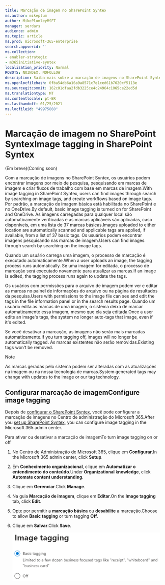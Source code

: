 ```yaml
---
title: Marcação de imagem no SharePoint Syntex
ms.author: mikeplum
author: MikePlumleyMSFT
manager: serdars
audience: admin
ms.topic: article
ms.prod: microsoft-365-enterprise
search.appverid: ''
ms.collection:
- enabler-strategic
- m365initiative-syntex
localization_priority: Normal
ROBOTS: NOINDEX, NOFOLLOW
description: Saiba mais sobre a marcação de imagens no SharePoint Syntex
ms.openlocfilehash: 0fba54db6a16a9a8571c7e1ced61b7620cf5113e
ms.sourcegitcommit: 162c01dfaa2fdb3225ce4c24964c1065ce22ed5d
ms.translationtype: MT
ms.contentlocale: pt-BR
ms.lasthandoff: 01/25/2021
ms.locfileid: "49975860"
---
```

# <a name="image-tagging-in-sharepoint-syntex"></a><span data-ttu-id="c6e1d-103">Marcação de imagem no SharePoint Syntex</span><span class="sxs-lookup"><span data-stu-id="c6e1d-103">Image tagging in SharePoint Syntex</span></span>

<span data-ttu-id="c6e1d-104">(Em breve)</span><span class="sxs-lookup"><span data-stu-id="c6e1d-104">(Coming soon)</span></span>

<span data-ttu-id="c6e1d-105">Com a marcação de imagens no SharePoint Syntex, os usuários podem encontrar imagens por meio de pesquisa, pesquisando em marcas de imagem e criar fluxos de trabalho com base em marcas de imagem.</span><span class="sxs-lookup"><span data-stu-id="c6e1d-105">With image tagging in SharePoint Syntex, users can find images through search by searching on image tags, and create workflows based on image tags.</span></span> <span data-ttu-id="c6e1d-106">Por padrão, a marcação de imagem básica está habilitada no SharePoint e no OneDrive.</span><span class="sxs-lookup"><span data-stu-id="c6e1d-106">By default, basic image tagging is turned on for SharePoint and OneDrive.</span></span> <span data-ttu-id="c6e1d-107">As imagens carregadas para qualquer local são automaticamente verificadas e as marcas aplicáveis são aplicadas, caso disponíveis, em uma lista de 37 marcas básicas.</span><span class="sxs-lookup"><span data-stu-id="c6e1d-107">Images uploaded to either location are automatically scanned and applicable tags are applied, if available, from a list of 37 basic tags.</span></span> <span data-ttu-id="c6e1d-108">Os usuários podem encontrar imagens pesquisando nas marcas de imagem.</span><span class="sxs-lookup"><span data-stu-id="c6e1d-108">Users can find images through search by searching on the image tags.</span></span>

<span data-ttu-id="c6e1d-109">Quando um usuário carrega uma imagem, o processo de marcação é executado automaticamente.</span><span class="sxs-lookup"><span data-stu-id="c6e1d-109">When a user uploads an image, the  tagging process runs automatically.</span></span> <span data-ttu-id="c6e1d-110">Se uma imagem for editada, o processo de marcação será executado novamente para atualizar as marcas.</span><span class="sxs-lookup"><span data-stu-id="c6e1d-110">If an image is edited, the tagging process runs again to update the tags.</span></span>

<span data-ttu-id="c6e1d-111">Os usuários com permissões para o arquivo de imagem podem ver e editar as marcas no painel de informações do arquivo ou na página de resultados da pesquisa.</span><span class="sxs-lookup"><span data-stu-id="c6e1d-111">Users with permissions to the image file can see and edit the tags in the file information panel or in the search results page.</span></span> <span data-ttu-id="c6e1d-112">Quando um usuário edita as marcas de uma imagem, o sistema deixa de marcar automaticamente essa imagem, mesmo que ela seja editada.</span><span class="sxs-lookup"><span data-stu-id="c6e1d-112">Once a user edits an image's tags, the system no longer auto-tags that image, even if it's edited.</span></span>

<span data-ttu-id="c6e1d-113">Se você desativar a marcação, as imagens não serão mais marcadas automaticamente.</span><span class="sxs-lookup"><span data-stu-id="c6e1d-113">If you turn tagging off, images will no longer be automatically tagged.</span></span> <span data-ttu-id="c6e1d-114">As marcas existentes não serão removidas.</span><span class="sxs-lookup"><span data-stu-id="c6e1d-114">Existing tags won't be removed.</span></span>

> [!NOTE]
> <span data-ttu-id="c6e1d-115">As marcas geradas pelo sistema podem ser alteradas com as atualizações na imagem ou na nossa tecnologia de marcas.</span><span class="sxs-lookup"><span data-stu-id="c6e1d-115">System generated tags may change with updates to the image or our tag technology.</span></span>


## <a name="configure-image-tagging"></a><span data-ttu-id="c6e1d-116">Configurar marcação de imagem</span><span class="sxs-lookup"><span data-stu-id="c6e1d-116">Configure image tagging</span></span>

<span data-ttu-id="c6e1d-117">Depois de [configurar o SharePoint Syntex](set-up-content-understanding.md), você pode configurar a marcação de imagens no Centro de administração do Microsoft 365.</span><span class="sxs-lookup"><span data-stu-id="c6e1d-117">After you [set up SharePoint Syntex](set-up-content-understanding.md), you can configure image tagging in the Microsoft 365 admin center.</span></span>  

<span data-ttu-id="c6e1d-118">Para ativar ou desativar a marcação de imagem</span><span class="sxs-lookup"><span data-stu-id="c6e1d-118">To turn image tagging on or off</span></span>

1. <span data-ttu-id="c6e1d-119">No Centro de Administração do Microsoft 365, clique em **Configurar**.</span><span class="sxs-lookup"><span data-stu-id="c6e1d-119">In the Microsoft 365 admin center, click **Setup**.</span></span>

2. <span data-ttu-id="c6e1d-120">Em **Conhecimento organizacional**, clique em **Automatizar o entendimento do conteúdo**.</span><span class="sxs-lookup"><span data-stu-id="c6e1d-120">Under **Organizational knowledge**, click **Automate content understanding**.</span></span>

3. <span data-ttu-id="c6e1d-121">Clique em **Gerenciar**.</span><span class="sxs-lookup"><span data-stu-id="c6e1d-121">Click **Manage**.</span></span>

4. <span data-ttu-id="c6e1d-122">Na guia **Marcação de imagem**, clique em **Editar**.</span><span class="sxs-lookup"><span data-stu-id="c6e1d-122">On the **Image tagging** tab, click **Edit**.</span></span>

5. <span data-ttu-id="c6e1d-123">Opte por permitir a **marcação básica** ou **desabilite** a marcação.</span><span class="sxs-lookup"><span data-stu-id="c6e1d-123">Choose to allow **Basic tagging** or turn tagging **Off**.</span></span>

6. <span data-ttu-id="c6e1d-124">Clique em **Salvar**.</span><span class="sxs-lookup"><span data-stu-id="c6e1d-124">Click **Save**.</span></span>

    ![Captura de tela do controle de marcação de imagem](../media/content-understanding/sharepoint-syntex-image-tagging-control.png)

